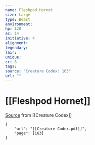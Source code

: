 ```yaml
---
name: Fleshpod Hornet
size: Large
type: Beast
environment: 
hp: 120
ac: 14
initiative: 4
alignment: 
legendary: 
lair: 
unique: 
cr: 6
tags: 
source: "Creature Codex: 163"
url: ""
---
```

# [[Fleshpod Hornet]]

[Source](zotero://open-pdf/library/items/NTNKJRHG?page=163) from [[Creature Codex]]

```pdf
{
	"url": "[[Creature Codex.pdf]]",
	"page": [163]
}
```

